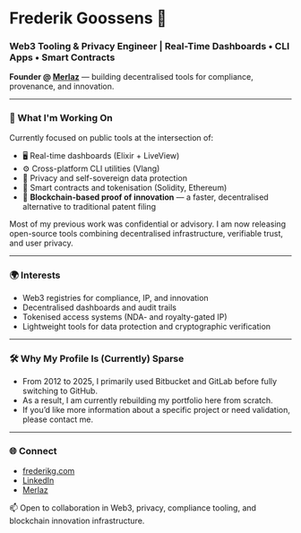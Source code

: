 # Frederik Goossens 👋

### Web3 Tooling & Privacy Engineer | Real-Time Dashboards • CLI Apps • Smart Contracts

**Founder @ [Merlaz](https://merlaz.com)** — building decentralised tools for compliance, provenance, and innovation.

---

### 🔧 What I'm Working On

Currently focused on public tools at the intersection of:

- 🖥️ Real-time dashboards (Elixir + LiveView)
- ⚙️ Cross-platform CLI utilities (Vlang)
- 🔐 Privacy and self-sovereign data protection
- 🔗 Smart contracts and tokenisation (Solidity, Ethereum)
- 🧾 **Blockchain-based proof of innovation** — a faster, decentralised alternative to traditional patent filing

Most of my previous work was confidential or advisory. I am now releasing open-source tools combining decentralised infrastructure, verifiable trust, and user privacy.

---

### 🌍 Interests

- Web3 registries for compliance, IP, and innovation
- Decentralised dashboards and audit trails
- Tokenised access systems (NDA- and royalty-gated IP)
- Lightweight tools for data protection and cryptographic verification

---

### 🛠️ Why My Profile Is (Currently) Sparse

- From 2012 to 2025, I primarily used Bitbucket and GitLab before fully switching to GitHub.
- As a result, I am currently rebuilding my portfolio here from scratch.
- If you’d like more information about a specific project or need validation, please contact me.

---

### 🌐 Connect

- [frederikg.com](https://frederikg.com)  
- [LinkedIn](https://www.linkedin.com/in/frederikgoossens/)  
- [Merlaz](https://merlaz.com)

📫 Open to collaboration in Web3, privacy, compliance tooling, and blockchain innovation infrastructure.
